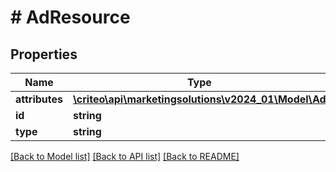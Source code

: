 # # AdResource

## Properties

Name | Type | Description | Notes
------------ | ------------- | ------------- | -------------
**attributes** | [**\criteo\api\marketingsolutions\v2024_01\Model\Ad**](Ad.md) |  | [optional]
**id** | **string** |  | [optional]
**type** | **string** |  | [optional]

[[Back to Model list]](../../README.md#models) [[Back to API list]](../../README.md#endpoints) [[Back to README]](../../README.md)
